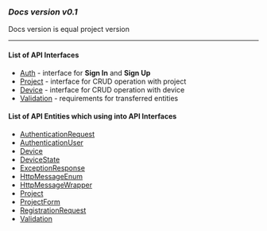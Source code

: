 ### <em> Docs version v0.1 </em> 
Docs version is equal project version
___
#### List of API Interfaces
* [Auth](interface/Auth.md) - interface for **Sign In** and **Sign Up**
* [Project](interface/Project.md) - interface for CRUD operation with project
* [Device](interface/Device.md) - interface for CRUD operation with device
* [Validation](interface/Validation.md) - requirements for transferred entities

#### List of API Entities which using into API Interfaces
* [AuthenticationRequest](model/AuthenticationRequest.md)
* [AuthenticationUser](model/AuthenticationUser.md)
* [Device](model/Device.md)
* [DeviceState](model/DeviceState.md)
* [ExceptionResponse](model/ExceptionResponse.md)
* [HttpMessageEnum](model/HttpMessageEnum.md)
* [HttpMessageWrapper](model/HttpMessageWrapper.md)
* [Project](model/Project.md)
* [ProjectForm](model/ProjectForm.md)
* [RegistrationRequest](model/RegistrationRequest.md)
* [Validation](model/Validation.md)